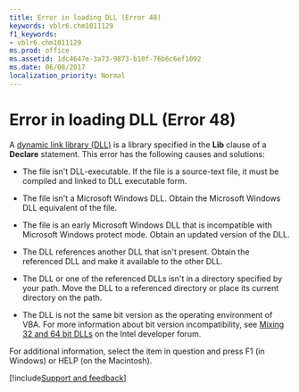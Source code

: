 ```yaml
---
title: Error in loading DLL (Error 48)
keywords: vblr6.chm1011129
f1_keywords:
- vblr6.chm1011129
ms.prod: office
ms.assetid: 1dc4647e-3a73-9873-b10f-76b6c6ef1092
ms.date: 06/08/2017
localization_priority: Normal
---
```



# Error in loading DLL (Error 48)

A [dynamic link library (DLL)](../../Glossary/vbe-glossary.md#dynamic-link-library-dll) is a library specified in the **Lib** clause of a **Declare** statement. This error has the following causes and solutions:



- The file isn't DLL-executable. If the file is a source-text file, it must be compiled and linked to DLL executable form.
    
- The file isn't a Microsoft Windows DLL. Obtain the Microsoft Windows DLL equivalent of the file.
    
- The file is an early Microsoft Windows DLL that is incompatible with Microsoft Windows protect mode. Obtain an updated version of the DLL.
    
- The DLL references another DLL that isn't present. Obtain the referenced DLL and make it available to the other DLL.
    
- The DLL or one of the referenced DLLs isn't in a directory specified by your path. Move the DLL to a referenced directory or place its current directory on the path.

- The DLL is not the same bit version as the operating environment of VBA. For more information about bit version incompatibility, see [Mixing 32 and 64 bit DLLs](https://software.intel.com/en-us/forums/intel-fortran-compiler/topic/515978) on the Intel developer forum.

For additional information, select the item in question and press F1 (in Windows) or HELP (on the Macintosh).

[!include[Support and feedback](~/includes/feedback-boilerplate.md)]
